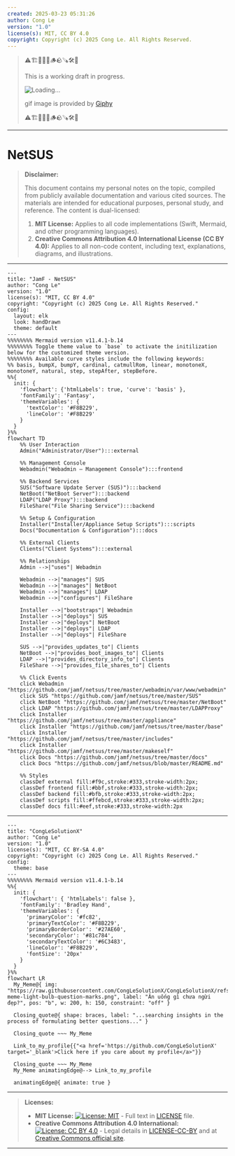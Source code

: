 ```yaml
---
created: 2025-03-23 05:31:26
author: Cong Le
version: "1.0"
license(s): MIT, CC BY 4.0
copyright: Copyright (c) 2025 Cong Le. All Rights Reserved.
---
```


> ⚠️🏗️🚧🦺🧱🪵🪨🪚🛠️👷
> 
> This is a working draft in progress.
> 
> ![Loading...](https://media3.giphy.com/media/v1.Y2lkPTc5MGI3NjExeGNsOXdrYjc0ZWFteWI4eGx5anAzaW5iZjRmd3F4NGpueTVudHFjNSZlcD12MV9pbnRlcm5hbF9naWZfYnlfaWQmY3Q9Zw/ZO9b1ntYVJmjZlsWlm/giphy.gif)
> 
> gif image is provided by [Giphy](https://giphy.com)
> 
> ⚠️🏗️🚧🦺🧱🪵🪨🪚🛠️👷

----



# NetSUS
> **Disclaimer:**
>
> This document contains my personal notes on the topic,
> compiled from publicly available documentation and various cited sources.
> The materials are intended for educational purposes, personal study, and reference.
> The content is dual-licensed:
> 1. **MIT License:** Applies to all code implementations (Swift, Mermaid, and other programming languages).
> 2. **Creative Commons Attribution 4.0 International License (CC BY 4.0):** Applies to all non-code content, including text, explanations, diagrams, and illustrations.
---



```mermaid
---
title: "JamF - NetSUS"
author: "Cong Le"
version: "1.0"
license(s): "MIT, CC BY 4.0"
copyright: "Copyright (c) 2025 Cong Le. All Rights Reserved."
config:
  layout: elk
  look: handDrawn
  theme: default
---
%%%%%%%% Mermaid version v11.4.1-b.14
%%%%%%%% Toggle theme value to `base` to activate the initilization below for the customized theme version.
%%%%%%%% Available curve styles include the following keywords:
%% basis, bumpX, bumpY, cardinal, catmullRom, linear, monotoneX, monotoneY, natural, step, stepAfter, stepBefore.
%%{
  init: {
    'flowchart': {'htmlLabels': true, 'curve': 'basis' },
    'fontFamily': 'Fantasy',
    'themeVariables': {
      'textColor': '#F8B229',
      'lineColor': '#F8B229'
    }
  }
}%%
flowchart TD
    %% User Interaction
    Admin("Administrator/User"):::external

    %% Management Console
    Webadmin("Webadmin – Management Console"):::frontend

    %% Backend Services
    SUS("Software Update Server (SUS)"):::backend
    NetBoot("NetBoot Server"):::backend
    LDAP("LDAP Proxy"):::backend
    FileShare("File Sharing Service"):::backend

    %% Setup & Configuration
    Installer("Installer/Appliance Setup Scripts"):::scripts
    Docs("Documentation & Configuration"):::docs

    %% External Clients
    Clients("Client Systems"):::external

    %% Relationships
    Admin -->|"uses"| Webadmin

    Webadmin -->|"manages"| SUS
    Webadmin -->|"manages"| NetBoot
    Webadmin -->|"manages"| LDAP
    Webadmin -->|"configures"| FileShare

    Installer -->|"bootstraps"| Webadmin
    Installer -->|"deploys"| SUS
    Installer -->|"deploys"| NetBoot
    Installer -->|"deploys"| LDAP
    Installer -->|"deploys"| FileShare

    SUS -->|"provides_updates_to"| Clients
    NetBoot -->|"provides_boot_images_to"| Clients
    LDAP -->|"provides_directory_info_to"| Clients
    FileShare -->|"provides_file_shares_to"| Clients

    %% Click Events
    click Webadmin "https://github.com/jamf/netsus/tree/master/webadmin/var/www/webadmin"
    click SUS "https://github.com/jamf/netsus/tree/master/SUS"
    click NetBoot "https://github.com/jamf/netsus/tree/master/NetBoot"
    click LDAP "https://github.com/jamf/netsus/tree/master/LDAPProxy"
    click Installer "https://github.com/jamf/netsus/tree/master/appliance"
    click Installer "https://github.com/jamf/netsus/tree/master/base"
    click Installer "https://github.com/jamf/netsus/tree/master/includes"
    click Installer "https://github.com/jamf/netsus/tree/master/makeself"
    click Docs "https://github.com/jamf/netsus/tree/master/docs"
    click Docs "https://github.com/jamf/netsus/blob/master/README.md"

    %% Styles
    classDef external fill:#f9c,stroke:#333,stroke-width:2px;
    classDef frontend fill:#bbf,stroke:#333,stroke-width:2px;
    classDef backend fill:#bfb,stroke:#333,stroke-width:2px;
    classDef scripts fill:#ffebcd,stroke:#333,stroke-width:2px;
    classDef docs fill:#eef,stroke:#333,stroke-width:2px

```





---

<!-- 
```mermaid
%% Current Mermaid version
info
```  -->


```mermaid
---
title: "CongLeSolutionX"
author: "Cong Le"
version: "1.0"
license(s): "MIT, CC BY-SA 4.0"
copyright: "Copyright (c) 2025 Cong Le. All Rights Reserved."
config:
  theme: base
---
%%%%%%%% Mermaid version v11.4.1-b.14
%%{
  init: {
    'flowchart': { 'htmlLabels': false },
    'fontFamily': 'Bradley Hand',
    'themeVariables': {
      'primaryColor': '#fc82',
      'primaryTextColor': '#F8B229',
      'primaryBorderColor': '#27AE60',
      'secondaryColor': '#81c784',
      'secondaryTextColor': '#6C3483',
      'lineColor': '#F8B229',
      'fontSize': '20px'
    }
  }
}%%
flowchart LR
  My_Meme@{ img: "https://raw.githubusercontent.com/CongLeSolutionX/CongLeSolutionX/refs/heads/main/assets/images/My-meme-light-bulb-question-marks.png", label: "Ăn uống gì chưa ngừi đẹp?", pos: "b", w: 200, h: 150, constraint: "off" }

  Closing_quote@{ shape: braces, label: "...searching insights in the process of formulating better questions..." }

  Closing_quote ~~~ My_Meme
    
  Link_to_my_profile{{"<a href='https://github.com/CongLeSolutionX' target='_blank'>Click here if you care about my profile</a>"}}

  Closing_quote ~~~ My_Meme
  My_Meme animatingEdge@--> Link_to_my_profile
  
  animatingEdge@{ animate: true }

```

---
> **Licenses:**
>
> - **MIT License:**  [![License: MIT](https://img.shields.io/badge/License-MIT-yellow.svg)](LICENSE) - Full text in [LICENSE](LICENSE) file.
> - **Creative Commons Attribution 4.0 International:** [![License: CC BY 4.0](https://licensebuttons.net/l/by/4.0/88x31.png)](LICENSE-CC-BY) - Legal details in [LICENSE-CC-BY](LICENSE-CC-BY) and at [Creative Commons official site](http://creativecommons.org/licenses/by/4.0/).
> 
---

